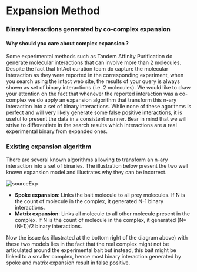 # Expansion Method

### Binary interactions generated by co-complex expansion

#### Why should you care about complex expansion ?

Some experimental methods such as Tandem Affinity Purification do generate molecular interactions that can involve more than 2 molecules. Despite the fact that IntAct curation team do capture the molecular interaction as they were reported in the corresponding experiment, when you search using the intact web site, the results of your query is always shown as set of binary interactions \(i.e. 2 molecules\). We would like to draw your attention on the fact that whenever the reported interaction was a co-complex we do apply an expansion algorithm that transform this n-ary interaction into a set of binary interactions. While none of these agorithms is perfect and will very likely generate some false positive interactions, it is useful to present the data in a consistent manner. Bear in mind that we will strive to differentiate in the search results which interactions are a real experimental binary from expanded ones.

### Existing expansion algorithm

There are several known algorithms allowing to transform an n-ary interaction into a set of binaries. The illustration below present the two well known expansion model and illustrates why they can be incorrect.

![sourceExp](https://www.ebi.ac.uk/intact/images/documentation/matrix-spoke.png?conversationContext=4)

* **Spoke expansion**: Links the bait molecule to all prey molecules. If N is the count of molecule in the complex, it generated N-1 binary interactions.
* **Matrix expansion**: Links all molecule to all other molecule present in the complex. If N is the count of molecule in the complex, it generated \(N\*\(N-1\)\)/2 binary interactions.

Now the issue \(as illustrated at the bottom right of the diagram above\) with these two models lies in the fact that the real complex might not be articulated around the experimental bait but instead, this bait might be linked to a smaller complex, hence most binary interaction generated by spoke and matrix expansion result in false positive.

